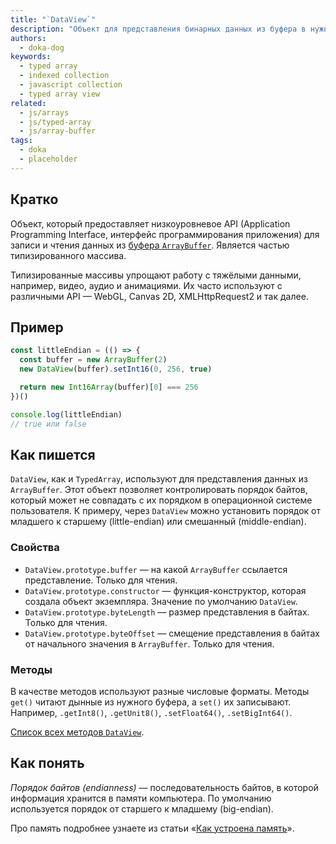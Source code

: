 ```yaml
---
title: "`DataView`"
description: "Объект для представления бинарных данных из буфера в нужном порядке байтов."
authors:
  - doka-dog
keywords:
  - typed array
  - indexed collection
  - javascript collection
  - typed array view
related:
  - js/arrays
  - js/typed-array
  - js/array-buffer
tags:
  - doka
  - placeholder
---
```


## Кратко

Объект, который предоставляет низкоуровневое API (Application Programming Interface, интерфейс программирования приложения) для записи и чтения данных из [буфера `ArrayBuffer`](/js/array-buffer/). Является частью типизированного массива.

Типизированные массивы упрощают работу с тяжёлыми данными, например, видео, аудио и анимациями. Их часто используют с различными API — WebGL, Canvas 2D, XMLHttpRequest2 и так далее.

## Пример

```js
const littleEndian = (() => {
  const buffer = new ArrayBuffer(2)
  new DataView(buffer).setInt16(0, 256, true)

  return new Int16Array(buffer)[0] === 256
})()

console.log(littleEndian)
// true или false
```

## Как пишется

`DataView`, как и `TypedArray`, используют для представления данных из `ArrayBuffer`. Этот объект позволяет контролировать порядок байтов, который может не совпадать с их порядком в операционной системе пользователя. К примеру, через `DataView` можно установить порядок от младшего к старшему (little-endian) или смешанный (middle-endian).

### Свойства

- `DataView.prototype.buffer` — на какой `ArrayBuffer` ссылается представление. Только для чтения.
- `DataView.prototype.constructor` — функция-конструктор, которая создала объект экземпляра. Значение по умолчанию `DataView`.
- `DataView.prototype.byteLength` — размер представления в байтах. Только для чтения.
- `DataView.prototype.byteOffset` — смещение представления в байтах от начального значения в `ArrayBuffer`. Только для чтения.

### Методы

В качестве методов используют разные числовые форматы. Методы `get()` читают дынные из нужного буфера, а `set()` их записывают. Например, `.getInt8()`, `.getUnit8()`, `.setFloat64()`, `.setBigInt64()`.

[Список всех методов `DataView`](https://tc39.es/ecma262/multipage/structured-data.html#sec-dataview.prototype.constructor).

## Как понять

_Порядок байтов (endianness)_ — последовательность байтов, в которой информация хранится в памяти компьютера. По умолчанию используется порядок от старшего к младшему (big-endian).

Про память подробнее узнаете из статьи «[Как устроена память](/tools/trivial-memory-model/)».
